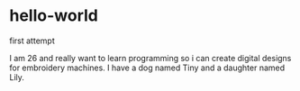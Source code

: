 # hello-world
first attempt

I am 26 and really want to learn programming so i can create digital designs for embroidery machines.
I have a dog named Tiny and a daughter named Lily.
